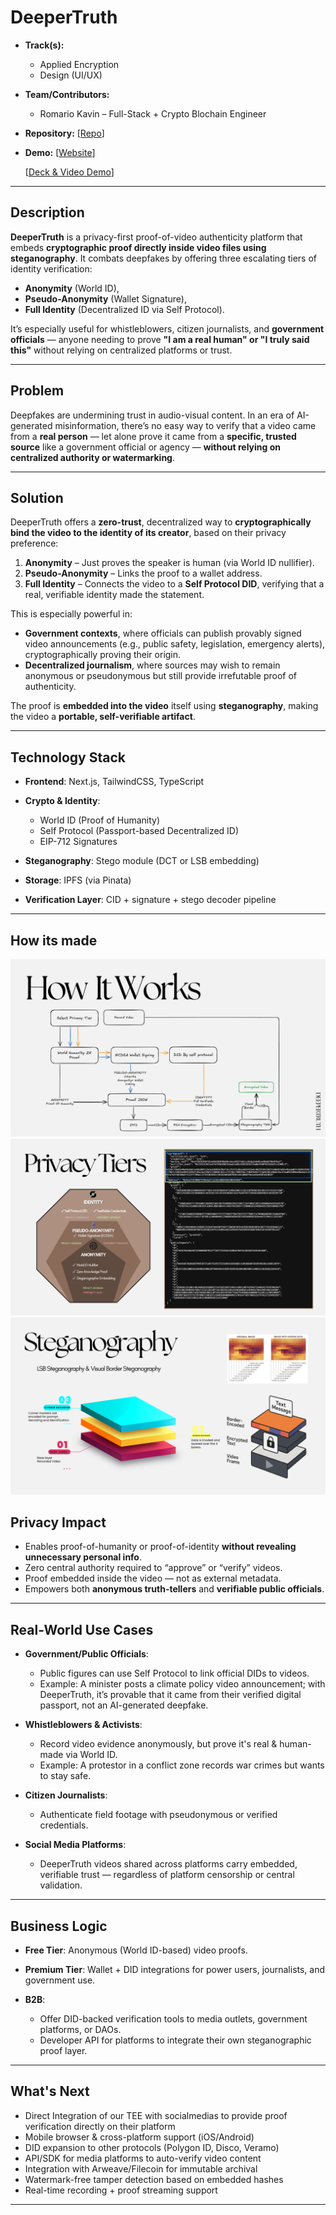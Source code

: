 # **DeeperTruth**

* **Track(s):**

  * Applied Encryption
  * Design (UI/UX)

* **Team/Contributors:**

  * Romario Kavin – Full-Stack + Crypto Blochain Engineer

* **Repository:**
  [[Repo](https://github.com/RomarioKavin1/deepTruth-W3PN)]

* **Demo:**
  [[Website](https://deep-truth-w3-pn.vercel.app)]

  [[Deck & Video Demo](https://www.canva.com/design/DAGqaNquHa0/rcnmvGQxN_UTG4ji34u7uQ/view?utm_content=DAGqaNquHa0&utm_campaign=designshare&utm_medium=link2&utm_source=uniquelinks&utlId=habf4140f72)]
  

---

##  Description

**DeeperTruth** is a privacy-first proof-of-video authenticity platform that embeds **cryptographic proof directly inside video files using steganography**. It combats deepfakes by offering three escalating tiers of identity verification:

* **Anonymity** (World ID),
* **Pseudo-Anonymity** (Wallet Signature),
* **Full Identity** (Decentralized ID via Self Protocol).

It’s especially useful for whistleblowers, citizen journalists, and **government officials** — anyone needing to prove **"I am a real human" or "I truly said this"** without relying on centralized platforms or trust.

---

## Problem

Deepfakes are undermining trust in audio-visual content. In an era of AI-generated misinformation, there’s no easy way to verify that a video came from a **real person** — let alone prove it came from a **specific, trusted source** like a government official or agency — **without relying on centralized authority or watermarking**.

---

## Solution

DeeperTruth offers a **zero-trust**, decentralized way to **cryptographically bind the video to the identity of its creator**, based on their privacy preference:

1. **Anonymity** – Just proves the speaker is human (via World ID nullifier).
2. **Pseudo-Anonymity** – Links the proof to a wallet address.
3. **Full Identity** – Connects the video to a **Self Protocol DID**, verifying that a real, verifiable identity made the statement.

This is especially powerful in:

* **Government contexts**, where officials can publish provably signed video announcements (e.g., public safety, legislation, emergency alerts), cryptographically proving their origin.
* **Decentralized journalism**, where sources may wish to remain anonymous or pseudonymous but still provide irrefutable proof of authenticity.

The proof is **embedded into the video** itself using **steganography**, making the video a **portable, self-verifiable artifact**.

---

##  Technology Stack

* **Frontend**: Next.js, TailwindCSS, TypeScript
* **Crypto & Identity**:

  * World ID (Proof of Humanity)
  * Self Protocol (Passport-based Decentralized ID)
  * EIP-712 Signatures
* **Steganography**: Stego module (DCT or LSB embedding)
* **Storage**: IPFS (via Pinata)
* **Verification Layer**: CID + signature + stego decoder pipeline

---

## How its made

![alt text](https://github.com/RomarioKavin1/deepTruth-W3PN/blob/main/slides/6.png "How Its Made")
![alt text](https://github.com/RomarioKavin1/deepTruth-W3PN/blob/main/slides/5.png "How Its Made")
![alt text](https://github.com/RomarioKavin1/deepTruth-W3PN/blob/main/slides/7.png "How Its Made")


## Privacy Impact

* Enables proof-of-humanity or proof-of-identity **without revealing unnecessary personal info**.
* Zero central authority required to “approve” or “verify” videos.
* Proof embedded inside the video — not as external metadata.
* Empowers both **anonymous truth-tellers** and **verifiable public officials**.

---

## Real-World Use Cases

* **Government/Public Officials**:

  * Public figures can use Self Protocol to link official DIDs to videos.
  * Example: A minister posts a climate policy video announcement; with DeeperTruth, it’s provable that it came from their verified digital passport, not an AI-generated deepfake.

* **Whistleblowers & Activists**:

  * Record video evidence anonymously, but prove it's real & human-made via World ID.
  * Example: A protestor in a conflict zone records war crimes but wants to stay safe.

* **Citizen Journalists**:

  * Authenticate field footage with pseudonymous or verified credentials.

* **Social Media Platforms**:

  * DeeperTruth videos shared across platforms carry embedded, verifiable trust — regardless of platform censorship or central validation.

---

## Business Logic

* **Free Tier**: Anonymous (World ID-based) video proofs.
* **Premium Tier**: Wallet + DID integrations for power users, journalists, and government use.
* **B2B**:

  * Offer DID-backed verification tools to media outlets, government platforms, or DAOs.
  * Developer API for platforms to integrate their own steganographic proof layer.

---

## What's Next

* Direct Integration of our TEE with socialmedias to provide proof verification directly on their platform
* Mobile browser & cross-platform support (iOS/Android)
* DID expansion to other protocols (Polygon ID, Disco, Veramo)
* API/SDK for media platforms to auto-verify video content
* Integration with Arweave/Filecoin for immutable archival
* Watermark-free tamper detection based on embedded hashes
* Real-time recording + proof streaming support

---
